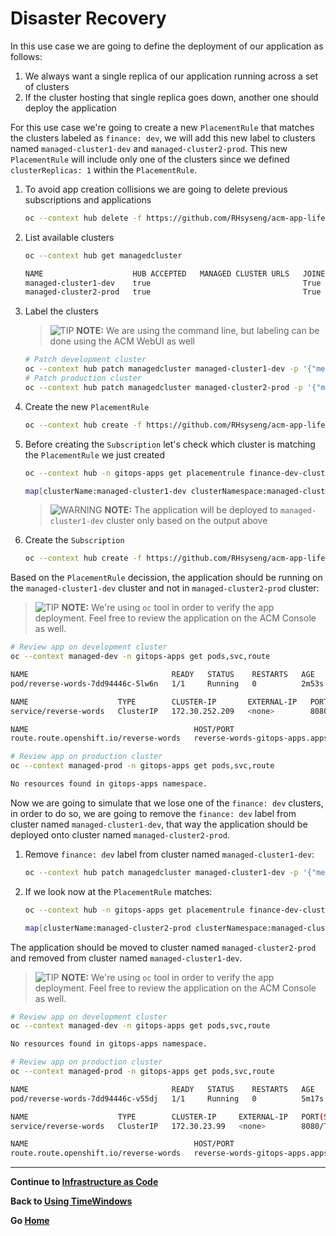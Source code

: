 # Disaster Recovery 

In this use case we are going to define the deployment of our application as follows:

1. We always want a single replica of our application running across a set of clusters
2. If the cluster hosting that single replica goes down, another one should deploy the application

For this use case we're going to create a new `PlacementRule` that matches the clusters labeled as `finance: dev`, we will add this new label to clusters named `managed-cluster1-dev` and `managed-cluster2-prod`. This new `PlacementRule` will include only one of the clusters
since we defined `clusterReplicas: 1` within the `PlacementRule`.

1. To avoid app creation collisions we are going to delete previous subscriptions and applications

    ~~~sh
    oc --context hub delete -f https://github.com/RHsyseng/acm-app-lifecycle-policies-lab/raw/master/acm-manifests/reversewords-kustomize/08_subscription-timewindow.yaml
    ~~~
2. List available clusters

    ~~~sh
    oc --context hub get managedcluster
    ~~~

    ~~~sh
    NAME                    HUB ACCEPTED   MANAGED CLUSTER URLS   JOINED   AVAILABLE   AGE
    managed-cluster1-dev    true                                  True     True        1h6m
    managed-cluster2-prod   true                                  True     True        1h8m
    ~~~
3. Label the clusters

    > ![TIP](assets/tip-icon.png) **NOTE:** We are using the command line, but labeling can be done using the ACM WebUI as well
    ~~~sh
    # Patch development cluster
    oc --context hub patch managedcluster managed-cluster1-dev -p '{"metadata":{"labels":{"finance":"dev"}}}' --type=merge
    # Patch production cluster
    oc --context hub patch managedcluster managed-cluster2-prod -p '{"metadata":{"labels":{"finance":"dev"}}}' --type=merge
    ~~~
4. Create the new `PlacementRule`

    ~~~sh
    oc --context hub create -f https://github.com/RHsyseng/acm-app-lifecycle-policies-lab/raw/master/acm-manifests/reversewords-kustomize/09_placement_rule-finance.yaml
    ~~~
5. Before creating the `Subscription` let's check which cluster is matching the `PlacementRule` we just created

    ~~~sh
    oc --context hub -n gitops-apps get placementrule finance-dev-clusters -o jsonpath='{.status.decisions[]}'
    ~~~

    ~~~sh
    map[clusterName:managed-cluster1-dev clusterNamespace:managed-cluster1-dev]
    ~~~
    > ![WARNING](assets/warning-icon.png) **NOTE:** The application will be deployed to `managed-cluster1-dev` cluster only based on the output above
6. Create the `Subscription`

    ~~~sh
    oc --context hub create -f https://github.com/RHsyseng/acm-app-lifecycle-policies-lab/raw/master/acm-manifests/reversewords-kustomize/10_subscription-finance.yaml
    ~~~

Based on the `PlacementRule` decission, the application should be running on the `managed-cluster1-dev` cluster and not in `managed-cluster2-prod` cluster:

> ![TIP](assets/tip-icon.png) **NOTE:** We're using `oc` tool in order to verify the app deployment. Feel free to review the application on the ACM Console as well.

~~~sh
# Review app on development cluster
oc --context managed-dev -n gitops-apps get pods,svc,route
~~~

~~~sh
NAME                                READY   STATUS    RESTARTS   AGE
pod/reverse-words-7dd94446c-5lw6n   1/1     Running   0          2m53s

NAME                    TYPE        CLUSTER-IP       EXTERNAL-IP   PORT(S)    AGE
service/reverse-words   ClusterIP   172.30.252.209   <none>        8080/TCP   2m53s

NAME                                     HOST/PORT                                                         PATH   SERVICES        PORT   TERMINATION   WILDCARD
route.route.openshift.io/reverse-words   reverse-words-gitops-apps.apps.cluster-6e02.red.osp.opentlc.com          reverse-words   8080                 None
~~~

~~~sh
# Review app on production cluster
oc --context managed-prod -n gitops-apps get pods,svc,route
~~~

~~~sh
No resources found in gitops-apps namespace.
~~~

Now we are going to simulate that we lose one of the `finance: dev` clusters, in order to do so, we are going to remove the `finance: dev` label from cluster named `managed-cluster1-dev`, that way the application should be deployed onto cluster named `managed-cluster2-prod`.

1. Remove `finance: dev` label from cluster named `managed-cluster1-dev`:

    ~~~sh
    oc --context hub patch managedcluster managed-cluster1-dev -p '{"metadata":{"labels":{"finance":null}}}' --type=merge
    ~~~
2. If we look now at the `PlacementRule` matches:

    ~~~sh
    oc --context hub -n gitops-apps get placementrule finance-dev-clusters -o jsonpath='{.status.decisions[]}'
    ~~~

    ~~~sh
    map[clusterName:managed-cluster2-prod clusterNamespace:managed-cluster2-prod]
    ~~~

The application should be moved to cluster named `managed-cluster2-prod` and removed from cluster named `managed-cluster1-dev`.

> ![TIP](assets/tip-icon.png) **NOTE:** We're using `oc` tool in order to verify the app deployment. Feel free to review the application on the ACM Console as well.

~~~sh
# Review app on development cluster
oc --context managed-dev -n gitops-apps get pods,svc,route
~~~

~~~sh
No resources found in gitops-apps namespace.
~~~

~~~sh
# Review app on production cluster
oc --context managed-prod -n gitops-apps get pods,svc,route
~~~

~~~sh
NAME                                READY   STATUS    RESTARTS   AGE
pod/reverse-words-7dd94446c-v55dj   1/1     Running   0          5m17s

NAME                    TYPE        CLUSTER-IP     EXTERNAL-IP   PORT(S)    AGE
service/reverse-words   ClusterIP   172.30.23.99   <none>        8080/TCP   5m17s

NAME                                     HOST/PORT                                                         PATH   SERVICES        PORT   TERMINATION   WILDCARD
route.route.openshift.io/reverse-words   reverse-words-gitops-apps.apps.cluster-8aca.red.osp.opentlc.com          reverse-words   8080                 None
~~~

---

**Continue to [Infrastructure as Code](./06_infrastructure_as_code.md)**

**Back to [Using TimeWindows](./04_using_timewindows.md)**

**Go [Home](./README.md)**